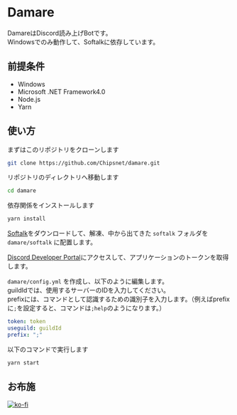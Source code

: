 # Damare

DamareはDiscord読み上げBotです。    
Windowsでのみ動作して、Softalkに依存しています。

## 前提条件

- Windows
- Microsoft .NET Framework4.0
- Node.js
- Yarn

## 使い方

まずはこのリポジトリをクローンします

```bash
git clone https://github.com/Chipsnet/damare.git
```

リポジトリのディレクトリへ移動します

```bash
cd damare
```

依存関係をインストールします

```bash
yarn install
```

[Softalk](https://www.vector.co.jp/soft/winnt/art/se412443.html)をダウンロードして、解凍、中から出てきた `softalk` フォルダを `damare/softalk` に配置します。

[Discord Developer Portal](https://discord.com/developers/applications)にアクセスして、アプリケーションのトークンを取得します。

`damare/config.yml` を作成し、以下のように編集します。      
guildIdでは、使用するサーバーのIDを入力してください。       
prefixには、コマンドとして認識するための識別子を入力します。（例えばprefixに`;`を設定すると、コマンドは`;help`のようになります。）

```yml
token: token
useguild: guildId
prefix: ";"
```

以下のコマンドで実行します

```bash
yarn start
```

## お布施

[![ko-fi](https://ko-fi.com/img/githubbutton_sm.svg)](https://ko-fi.com/A0A81VPXD)